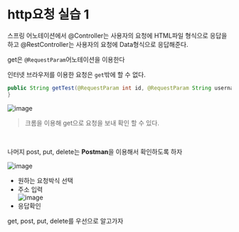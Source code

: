 # http요청 실습 1

스프링 어노테이션에서
@Controller는 사용자의 요청에 HTML파일 형식으로 응답을 하고
@RestController는 사용자의 요청에 Data형식으로 응답해준다.

get은 `@RequestParam`어노테이션을 이용한다

인터넷 브라우저를 이용한 요청은 `get`밖에 할 수 없다.

```java
public String getTest(@RequestParam int id, @RequestParam String username)	{
}
```

![image](https://user-images.githubusercontent.com/60961649/139593915-798dc79b-a348-4e10-a425-3c418911f143.png)

> 크롬을 이용해 get으로 요청을 보내 확인 할 수 있다.

<br/>

나머지 post, put, delete는 **Postman**을 이용해서 확인하도록 하자
<br/>

![image](https://user-images.githubusercontent.com/60961649/139576330-d94a1c32-e8a9-42d7-8ae0-c2d1f0290c00.png)

- 원하는 요청박식 선택
- 주소 입력
  <br/>
  ![image](https://user-images.githubusercontent.com/60961649/139576358-690ba276-ff12-4b29-b7b6-7bf71efdea9b.png)
- 응답확인

get, post, put, delete를 우선으로 알고가자
